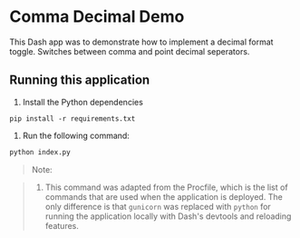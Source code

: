 # Comma Decimal Demo

This Dash app was to demonstrate how to implement a decimal format toggle. Switches between comma and point decimal seperators.

## Running this application

1. Install the Python dependencies

```
pip install -r requirements.txt
```

1. Run the following command:

```python
python index.py
```

> Note:

> 1. This command was adapted from the Procfile, which is the list of commands that are used when the application is deployed. The only difference is that `gunicorn` was replaced with `python` for running the application locally with Dash's devtools and reloading features.
